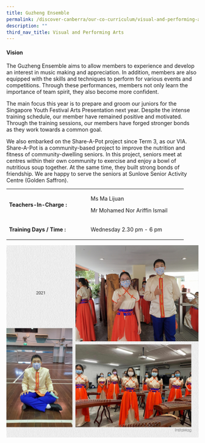 ```yaml
---
title: Guzheng Ensemble
permalink: /discover-canberra/our-co-curriculum/visual-and-performing-arts/guzheng-ensemble/
description: ""
third_nav_title: Visual and Performing Arts
---
```

<h4><strong>Vision</strong></h4>
<p>The Guzheng Ensemble aims to allow members to experience and develop an interest in music making and appreciation. In addition, members are also equipped with the skills and techniques to perform for various events and competitions. Through these performances, members not only learn the importance of team spirit, they also become more confident.</p>
<p>The main focus this year is to prepare and groom our juniors for the Singapore Youth Festival Arts Presentation next year. Despite the intense training schedule, our member have remained positive and motivated. Through the training sessions, our members have forged stronger bonds as&nbsp;they work towards a common goal.</p>
<p>We also embarked on the Share-A-Pot project since Term 3, as our VIA. Share-A-Pot is a community-based project to improve the nutrition and fitness of community-dwelling seniors. In this project, seniors meet at centres within their own community to exercise and enjoy a bowl of nutritious soup together. At the same time, they built strong bonds of friendship. We are happy to serve the seniors at Sunlove Senior Activity Centre (Golden Saffron).</p>
<table border="0" cellpadding="10">
<tbody>
<tr>
<td width="200">
<p><strong>Teachers-In-Charge :</strong></p>
</td>
<td width="237">
<p>Ms Ma Lijuan</p>
<p>Mr Mohamed Nor Ariffin Ismail</p>
</td>
</tr>
<tr>
<td>
<p><strong>Training Days / Time :</strong></p>
</td>
<td>
<p>Wednesday 2.30 pm - 6 pm</p>
</td>
</tr>
</tbody>
</table>

![](/images/guzheng.jpg)